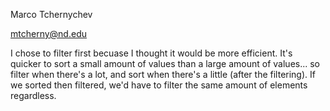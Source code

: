 Marco Tchernychev

mtcherny@nd.edu

I chose to filter first becuase I thought it would be more efficient. It's quicker to sort a small amount of values than a large amount of values... so filter when there's a lot, and sort when there's a little (after the filtering). If we sorted then filtered, we'd have to filter the same amount of elements regardless.